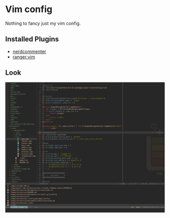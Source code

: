 # Vim config

Nothing to fancy just my vim config.

## Installed Plugins

- [nerdcommenter](https://github.com/scrooloose/nerdcommenter)
- [ranger.vim](https://github.com/francoiscabrol/ranger.vim)

## Look

![Vim](screenshot.png)
